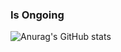 ### Is Ongoing
![Anurag's GitHub stats](https://github-readme-stats.vercel.app/api?username=j2ong&show_icons=true&theme=radical)


<!--
[![Solved.ac
프로필](http://mazassumnida.wtf/api/mini/generate_badge?boj=wjd6254)](https://solved.ac/wjd6254) [![Instagram](https://img.shields.io/badge/Instagram-E4405F?style=flat&logo=Instagram&logoColor=white&color=blueviolet)](https://www.instagram.com/_wjdgus/)







Here are some ideas to get you started:

- 🔭 I’m currently working on ...
- 🌱 I’m currently learning ...
- 👯 I’m looking to collaborate on ...
- 🤔 I’m looking for help with ...
- 💬 Ask me about ...
- 📫 How to reach me: ...
- 😄 Pronouns: ...
- ⚡ Fun fact: ...
-->
